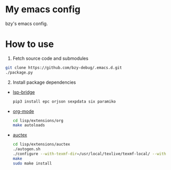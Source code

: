 # My emacs config

bzy's emacs config.

# How to use

1. Fetch source code and submodules

```bash
git clone https://github.com/bzy-debug/.emacs.d.git
./package.py
```

2. Install package dependencies

  - [lsp-bridge](https://github.com/manateelazycat/lsp-bridge#installation)

    ```bash
    pip3 install epc orjson sexpdata six paramiko
    ```

  - [org-mode](https://orgmode.org/org.html#Installation)

    ```bash
    cd lisp/extensions/org
    make autoloads
    ```

  - [auctex](https://www.gnu.org/software/auctex/manual/auctex.html#Installation)

    ```bash
    cd lisp/extensions/auctex
    ./autogen.sh
    ./configure --with-texmf-dir=/usr/local/texlive/texmf-local/ --with-emacs=/Applications/Emacs.app/Contents/MacOS/bin/emacs --with-lispdir=/Applications/Emacs.app/Contents/Resources/site-lisp
    make
    sudo make install
    ```
